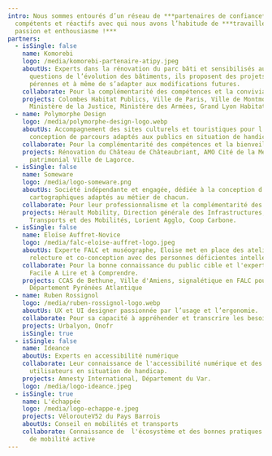 ```yaml
---
intro: Nous sommes entourés d’un réseau de ***partenaires de confiance***
  compétents et réactifs avec qui nous avons l’habitude de ***travailler avec
  passion et enthousiasme !***
partners:
  - isSingle: false
    name: Komorebi
    logo: /media/komorebi-partenaire-atipy.jpeg
    aboutUs: Experts dans la rénovation du parc bâti et sensibilisés aux
      questions de l’évolution des bâtiments, ils proposent des projets
      pérennes et à même de s’adapter aux modifications futures.
    collaborate: P﻿our la complémentarité des compétences et la convivialité.
    projects: Colombes Habitat Publics, Ville de Paris, Ville de Montmorency,
      Ministère de la Justice, Ministère des Armées, Grand Lyon Habitat.
  - name: Polymorphe Design
    logo: /media/polymorphe-design-logo.webp
    aboutUs: Accompagnement des sites culturels et touristiques pour l’étude et la
      conception de parcours adaptés aux publics en situation de handicap.
    collaborate: Pour la complémentarité des compétences et la bienveillance mutuelle.
    projects: Rénovation du Château de Châteaubriant, AMO Cité de la Mer, parcours
      patrimonial Ville de Lagorce.
  - isSingle: false
    name: Someware
    logo: /media/logo-someware.png
    aboutUs: Société indépendante et engagée, dédiée à la conception d'outils
      cartographiques adaptés au métier de chacun.
    collaborate: P﻿our leur professionnalisme et la complémentarité des compétences.
    projects: Hérault Mobility, Direction générale des Infrastructures, des
      Transports et des Mobilités, Lorient Agglo, Coop Carbone.
  - isSingle: false
    name: Eloïse Auffret-Novice
    logo: /media/falc-eloise-auffret-logo.jpeg
    aboutUs: E﻿xperte FALC et muséographe, Eloise met en place des ateliers de
      relecture et co-conception avec des personnes déficientes intellectuelles.
    collaborate: P﻿our la bonne connaissance du public cible et l'expertise du
      Facile A Lire et à Comprendre.
    projects: C﻿CAS de Bethune, Ville d'Amiens, signalétique en FALC pour le
      Département Pyrénées Atlantique
  - name: Ruben Rossignol
    logo: /media/ruben-rossignol-logo.webp
    aboutUs: UX et UI designer passionnée par l’usage et l’ergonomie.
    collaborate: Pour sa capacité à appréhender et transcrire les besoins des usagers.
    projects: Urbalyon, Onofr
    isSingle: true
  - isSingle: false
    name: Ideance
    aboutUs: Experts en accessibilité numérique
    collaborate: L﻿eur connaissance de l'accessibilité numérique et des besoins
      utilisateurs en situation de handicap.
    projects: A﻿mnesty International, Département du Var.
    logo: /media/logo-ideance.jpeg
  - isSingle: true
    name: L'échappée
    logo: /media/logo-echappe-e.jpeg
    projects: VélorouteV52 du Pays Barrois
    aboutUs: Conseil en mobilités et transports
    collaborate: C﻿onnaissance de  l'écosystème et des bonnes pratiques en matière
      de mobilité active
---
```


